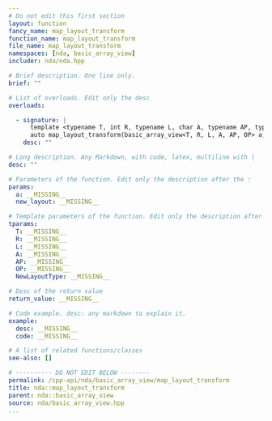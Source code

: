 ```yaml
---
# Do not edit this first section
layout: function
fancy_name: map_layout_transform
function_name: map_layout_transform
file_name: map_layout_transform
namespaces: [nda, basic_array_view]
includer: nda/nda.hpp

# Brief description. One line only.
brief: ""

# List of overloads. Edit only the desc
overloads:

  - signature: |
      template <typename T, int R, typename L, char A, typename AP, typename OP, typename NewLayoutType>
      auto map_layout_transform(basic_array_view<T, R, L, A, AP, OP> a, NewLayoutType const &new_layout)
    desc: ""

# Long description. Any Markdown, with code, latex, multiline with |
desc: ""

# Parameters of the function. Edit only the description after the :
params:
  a: __MISSING__
  new_layout: __MISSING__

# Template parameters of the function. Edit only the description after the :
tparams:
  T: __MISSING__
  R: __MISSING__
  L: __MISSING__
  A: __MISSING__
  AP: __MISSING__
  OP: __MISSING__
  NewLayoutType: __MISSING__

# Desc of the return value
return_value: __MISSING__

# Code example. desc: any markdown to explain it.
example:
  desc: __MISSING__
  code: __MISSING__

# A list of related functions/classes
see-also: []

# ---------- DO NOT EDIT BELOW --------
permalink: /cpp-api/nda/basic_array_view/map_layout_transform
title: nda::map_layout_transform
parent: nda::basic_array_view
source: nda/basic_array_view.hpp
...
```


